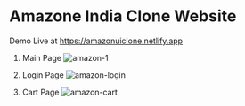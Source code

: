# Amazone India Clone Website

Demo Live at https://amazonuiclone.netlify.app

1. Main Page
![amazon-1](https://user-images.githubusercontent.com/111463267/212466802-67bea840-31f8-4590-a4a4-8cff53e52889.jpg)

2. Login Page
![amazon-login](https://user-images.githubusercontent.com/111463267/212466808-490bc656-bd00-41b2-ae61-ae8ca3088bb1.jpg)

3. Cart Page
![amazon-cart](https://user-images.githubusercontent.com/111463267/212466809-15e90d0f-5c37-47a5-ab7e-9171805ca04b.jpg)

